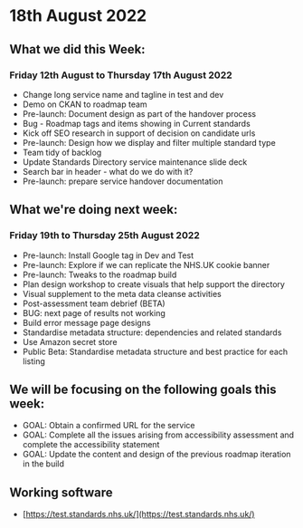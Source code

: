 # 18th August 2022 

## What we did this Week:
### Friday 12th August to Thursday 17th August 2022

* Change long service name and tagline in test and dev
* Demo on CKAN to roadmap team
* Pre-launch: Document design as part of the handover process
* Bug - Roadmap tags and items showing in Current standards
* Kick off SEO research in support of decision on candidate urls
* Pre-launch: Design how we display and filter multiple standard type
* Team tidy of backlog
* Update Standards Directory service maintenance slide deck
* Search bar in header - what do we do with it?
* Pre-launch: prepare service handover documentation

## What we're doing next week:
### Friday 19th to Thursday 25th August 2022

* Pre-launch: Install Google tag in Dev and Test
* Pre-launch: Explore if we can replicate the NHS.UK cookie banner
* Pre-launch: Tweaks to the roadmap build
* Plan design workshop to create visuals that help support the directory
* Visual supplement to the meta data cleanse activities
* Post-assessment team debrief (BETA)
* BUG: next page of results not working
* Build error message page designs
* Standardise metadata structure: dependencies and related standards
* Use Amazon secret store
* Public Beta: Standardise metadata structure and best practice for each listing


## We will be focusing on the following goals this week:

* GOAL: Obtain a confirmed URL for the service
* GOAL: Complete all the issues arising from accessibility assessment and complete the accessibility statement
* GOAL: Update the content and design of the previous roadmap iteration in the build

## Working software
* [https://test.standards.nhs.uk/](https://test.standards.nhs.uk/) 
